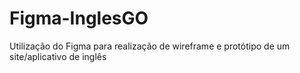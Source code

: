 # Figma-InglesGO
Utilização do Figma para realização de wireframe e protótipo de um site/aplicativo de inglês
